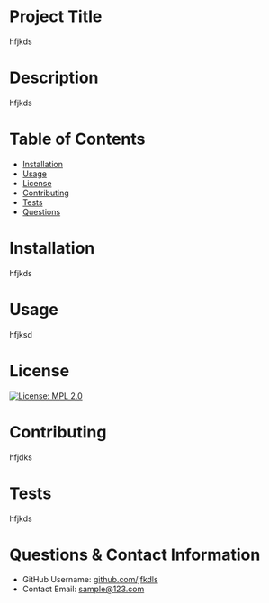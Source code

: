 
  
  # Project Title
  hfjkds
  
  # Description
  hfjkds
  
  # Table of Contents 
  * [Installation](#Installation)
  * [Usage](#Usage)
  * [License](#Installation)
  * [Contributing](#Contributing)
  * [Tests](#Tests)
  * [Questions](#questions--contact-information)
      
  # Installation
  hfjkds
  # Usage
  hfjksd
  # License 
  

 
  [![License: MPL 2.0](https://img.shields.io/badge/License-MPL%202.0-brightgreen.svg)](https://opensource.org/licenses/MPL-2.0)
  
  # Contributing 
  hfjdks
  # Tests
  hfjkds
  # Questions & Contact Information 
  * GitHub Username: [github.com/jfkdls](github.com/jfkdls)
  * Contact Email: sample@123.com

